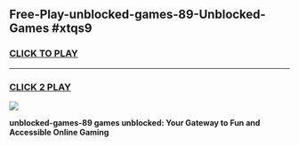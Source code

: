 
## Free-Play-unblocked-games-89-Unblocked-Games #xtqs9
<h3>
<a href="https://news.freeplayer.one?title=unblocked-games-89&ref=8M">CLICK TO PLAY</a></h3>
<hr>

<h3>
<a href="https://news.freeplayer.one?title=unblocked-games-89&ref=8M">CLICK 2 PLAY</a>
  
</h3>

<a href="https://news.freeplayer.one?title=unblocked-games-89&ref=8M"><img src="https://clearcache.store/games.png"></a>


**unblocked-games-89 games unblocked: Your Gateway to Fun and Accessible Online Gaming**
